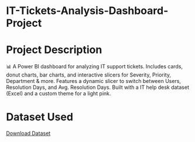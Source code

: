 # IT-Tickets-Analysis-Dashboard-Project
# Project Description 
📊 A Power BI dashboard for analyzing IT support tickets. Includes cards, donut charts, bar charts, and interactive slicers for Severity, Priority, Department &amp; more. Features a dynamic  slicer to switch between Users, Resolution Days, and Avg. Resolution Days.  Built with a IT help desk dataset (Excel) and a custom theme for a light pink.
# Dataset Used
  [Download
  Dataset](https://github.com/SandhithKumar13/IT-Tickets-Analysis-Dashboard-Project-/blob/2c3302547fcb9390a356976c99c8c9fc8e193f9a/IT-Help-Desk.xlsx)
